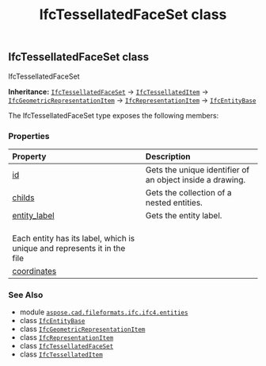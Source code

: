 ﻿---
title: IfcTessellatedFaceSet class
second_title: Aspose.CAD for Python via .NET API References
description: 
type: docs
weight: 7090
url: /python-net/aspose.cad.fileformats.ifc.ifc4.entities/ifctessellatedfaceset/
is_root: false
---

## IfcTessellatedFaceSet class

IfcTessellatedFaceSet



**Inheritance:** [`IfcTessellatedFaceSet`](/cad/python-net/aspose.cad.fileformats.ifc.ifc4.entities/ifctessellatedfaceset) → 
[`IfcTessellatedItem`](/cad/python-net/aspose.cad.fileformats.ifc.ifc4.entities/ifctessellateditem) → 
[`IfcGeometricRepresentationItem`](/cad/python-net/aspose.cad.fileformats.ifc.ifc4.entities/ifcgeometricrepresentationitem) → 
[`IfcRepresentationItem`](/cad/python-net/aspose.cad.fileformats.ifc.ifc4.entities/ifcrepresentationitem) → 
[`IfcEntityBase`](/cad/python-net/aspose.cad.fileformats.ifc/ifcentitybase)



The IfcTessellatedFaceSet type exposes the following members:

### Properties
| Property | Description |
| :- | :- |
| [id](/cad/python-net/aspose.cad.fileformats.ifc.ifc4.entities/ifctessellatedfaceset/id) | Gets the unique identifier of an object inside a drawing. |
| [childs](/cad/python-net/aspose.cad.fileformats.ifc.ifc4.entities/ifctessellatedfaceset/childs) | Gets the collection of a nested entities. |
| [entity_label](/cad/python-net/aspose.cad.fileformats.ifc.ifc4.entities/ifctessellatedfaceset/entity_label) | Gets the entity label.<br/>Each entity has its label, which is unique and represents it in the file |
| [coordinates](/cad/python-net/aspose.cad.fileformats.ifc.ifc4.entities/ifctessellatedfaceset/coordinates) |  |



### See Also
* module [`aspose.cad.fileformats.ifc.ifc4.entities`](..)
* class [`IfcEntityBase`](/cad/python-net/aspose.cad.fileformats.ifc/ifcentitybase)
* class [`IfcGeometricRepresentationItem`](/cad/python-net/aspose.cad.fileformats.ifc.ifc4.entities/ifcgeometricrepresentationitem)
* class [`IfcRepresentationItem`](/cad/python-net/aspose.cad.fileformats.ifc.ifc4.entities/ifcrepresentationitem)
* class [`IfcTessellatedFaceSet`](/cad/python-net/aspose.cad.fileformats.ifc.ifc4.entities/ifctessellatedfaceset)
* class [`IfcTessellatedItem`](/cad/python-net/aspose.cad.fileformats.ifc.ifc4.entities/ifctessellateditem)
